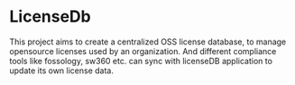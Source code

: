 # LicenseDb
This project aims to create a centralized OSS license database, to manage opensource licenses used by an organization.
And different compliance tools like fossology, sw360 etc. can sync with licenseDB application to update its own license data. 
